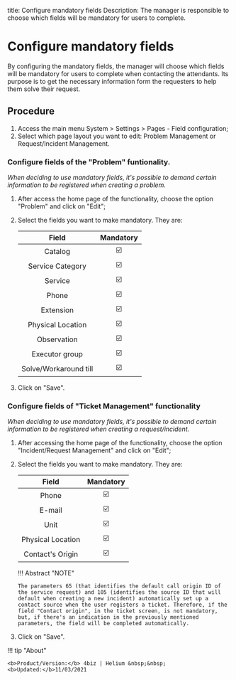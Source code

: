 title: Configure mandatory fields
Description: The manager is responsible to choose which fields will be mandatory for users to complete.
# Configure mandatory fields

By configuring the mandatory fields, the manager will choose which fields will be mandatory for users to complete when contacting the attendants. Its purpose is to get the necessary information form the requesters to help them solve their request.

## Procedure

1.	Access the main menu System > Settings > Pages - Field configuration;
2.	Select which page layout you want to edit: Problem Management or Request/Incident Management.

    
### Configure fields of the "Problem" funtionality.

*When deciding to use mandatory fields, it's possible to demand certain information to be registered when creating a problem.*

1.	After access the home page of the functionality, choose the option "Problem" and click on "Edit";
2.	Select the fields you want to make mandatory. They are:



    |     **Field**            | **Mandatory** |
    |:------------------------:|:--------------:|
    |         Catalog          |      :ballot_box_with_check:                  |
    |     Service Category     |       :ballot_box_with_check:                 |
    |          Service         |       :ballot_box_with_check:                 |
    |           Phone          |          :ballot_box_with_check:              |
    |         Extension        |        :ballot_box_with_check:                |
    |     Physical Location    |      :ballot_box_with_check:                  |
    |        Observation       |           :ballot_box_with_check:             |
    |      Executor group      |        :ballot_box_with_check:                |
    |   Solve/Workaround till  |    :ballot_box_with_check:                    |

3.  Click on "Save".

### Configure fields of "Ticket Management" functionality

*When deciding to use mandatory fields, it's possible to demand certain information to be registered when creating a request/incident.*

1.	After accessing the home page of the functionality, choose the option "Incident/Request Management" and click on "Edit";
2.	Select the fields you want to make mandatory. They are:


    | **Field**         | **Mandatory** |
    |:-----------------:|:--------------:|
    |       Phone       |       :ballot_box_with_check:                 |
    |       E-mail      |          :ballot_box_with_check:              |
    |       Unit        |           :ballot_box_with_check:             |
    | Physical Location |       :ballot_box_with_check:                 |
    |  Contact's Origin |     :ballot_box_with_check:                   |


    !!! Abstract "NOTE"
    
        The parameters 65 (that identifies the default call origin ID of the service request) and 105 (identifies the source ID that will default when creating a new incident) automatically set up a contact source when the user registers a ticket. Therefore, if the field "Contact origin", in the ticket screen, is not mandatory, but, if there's an indication in the previously mentioned parameters, the field will be completed automatically.  
        
3.  Click on "Save".

!!! tip "About"

    <b>Product/Version:</b> 4biz | Helium &nbsp;&nbsp;
    <b>Updated:</b>11/03/2021
